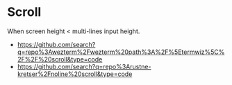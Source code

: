 # Scroll

When screen height < multi-lines input height.

- https://github.com/search?q=repo%3Awezterm%2Fwezterm%20path%3A%2F%5Etermwiz%5C%2F%2F%20scroll&type=code
- https://github.com/search?q=repo%3Arustne-kretser%2Fnoline%20scroll&type=code
